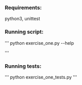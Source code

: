 ### Requirements:

python3,
unittest


### Running script:

'''
python exercise_one.py --help

'''

### Running tests:

'''
python exercise_one_tests.py
'''